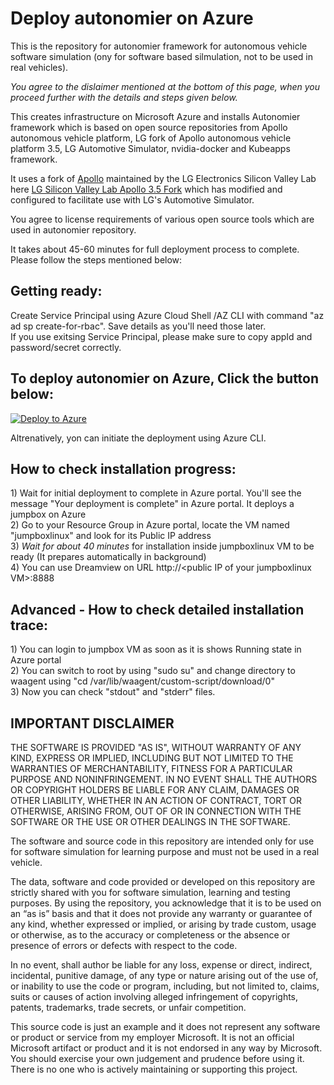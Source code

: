 # Deploy autonomier on Azure
This is the repository for autonomier framework for autonomous vehicle software simulation (ony for software based silmulation, not to be used in real vehicles).   

*You agree to the dislaimer mentioned at the bottom of this page, when you proceed further with the details and steps given below.*

This creates infrastructure on Microsoft Azure and installs Autonomier framework which is based on open source repositories from Apollo autonomous vehicle platform, LG fork of Apollo autonomous vehicle platform 3.5, LG Automotive Simulator, nvidia-docker and Kubeapps framework.   

It uses a fork of [Apollo](https://github.com/ApolloAuto/apollo/) maintained by the LG Electronics Silicon Valley Lab here [LG Silicon Valley Lab Apollo 3.5 Fork](https://github.com/lgsvl/apollo-3.5/) which has modified and configured to facilitate use with LG's Automotive Simulator.

You agree to license requirements of various open source tools which are used in autonomier repository. 

It takes about 45-60 minutes for full deployment process to complete. Please follow the steps mentioned below:    

## Getting ready:  
Create Service Principal using Azure Cloud Shell /AZ CLI with command "az ad sp create-for-rbac". Save details as you'll need those later.    
If you use exitsing Service Principal, please make sure to copy appId and password/secret correctly.  

## To deploy autonomier on Azure, Click the button below:  

[![Deploy to Azure](https://aka.ms/deploytoazurebutton)](https://ms.portal.azure.com/#create/Microsoft.Template/uri/https%3A%2F%2Fraw.githubusercontent.com%2Fsanjeevkumar761%2Fautonomier%2Fmaster%2Fazure-deploy-init%2Fazuredeploy.json)  

Altrenatively, yon can initiate the deployment using Azure CLI. 

## How to check installation progress:   
1\) Wait for initial deployment to complete in Azure portal. You'll see the message "Your deployment is complete" in Azure portal. It deploys a jumpbox on Azure  
2\) Go to your Resource Group in Azure portal, locate the VM named "jumpboxlinux" and look for its Public IP address  
3\) *Wait for about 40 minutes* for installation inside jumpboxlinux VM to be ready \(It prepares automatically in background\)   
4\) You can use Dreamview on URL http://\<public IP of your jumpboxlinux VM\>:8888  


## Advanced - How to check detailed installation trace:     
1\) You can login to jumpbox VM as soon as it is shows Running state in Azure portal  
2\) You can switch to root by using "sudo su" and change directory to waagent using "cd /var/lib/waagent/custom-script/download/0"  
3\) Now you can check "stdout" and "stderr" files.  


## IMPORTANT DISCLAIMER    
THE SOFTWARE IS PROVIDED "AS IS", WITHOUT WARRANTY OF ANY KIND, EXPRESS OR IMPLIED, INCLUDING BUT NOT LIMITED TO THE WARRANTIES OF MERCHANTABILITY, FITNESS FOR A PARTICULAR PURPOSE AND NONINFRINGEMENT. IN NO EVENT SHALL THE AUTHORS OR COPYRIGHT HOLDERS BE LIABLE FOR ANY CLAIM, DAMAGES OR OTHER LIABILITY, WHETHER IN AN ACTION OF CONTRACT, TORT OR OTHERWISE, ARISING FROM, OUT OF OR IN CONNECTION WITH THE SOFTWARE OR THE USE OR OTHER DEALINGS IN THE SOFTWARE.    

The software and source code in this repository are intended only for use for software simulation for learning purpose and must not be used in a real vehicle.  

The data, software and code provided or developed on this repository are strictly shared with you for software simulation, learning and testing purposes. By using the repository, you acknowledge that it is to be used on an “as is” basis and that it does not provide any warranty or guarantee of any kind, whether expressed or implied, or arising by trade custom, usage or otherwise, as to the accuracy or completeness or the absence or presence of errors or defects with respect to the code.  

In no event, shall author be liable for any loss, expense or direct, indirect, incidental, punitive damage, of any type or nature arising out of the use of, or inability to use the code or program, including, but not limited to, claims, suits or causes of action involving alleged infringement of copyrights, patents, trademarks, trade secrets, or unfair competition.  

This source code is just an example and it does not represent any software or product or service from my employer Microsoft. It is not an official Microsoft artifact or product and it is not endorsed in any way by Microsoft. You should exercise your own judgement and prudence before using it. There is no one who is actively maintaining or supporting this project.    